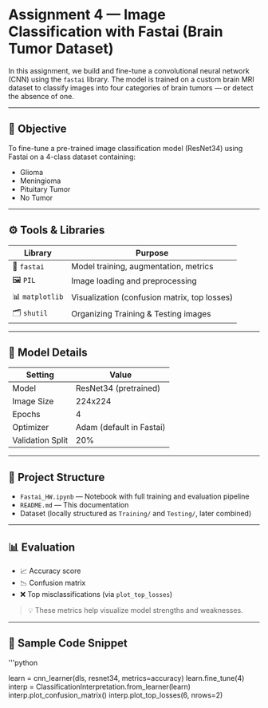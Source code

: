 # Assignment 4 — Image Classification with Fastai (Brain Tumor Dataset)

In this assignment, we build and fine-tune a convolutional neural network (CNN) using the `fastai` library. The model is trained on a custom brain MRI dataset to classify images into four categories of brain tumors — or detect the absence of one.

---

## 🧠 Objective

To fine-tune a pre-trained image classification model (ResNet34) using Fastai on a 4-class dataset containing:
- Glioma
- Meningioma
- Pituitary Tumor
- No Tumor

---

## ⚙️ Tools & Libraries

| Library       | Purpose                            |
|---------------|------------------------------------|
| 🧠 `fastai`    | Model training, augmentation, metrics |
| 🖼️ `PIL`        | Image loading and preprocessing   |
| 📊 `matplotlib`| Visualization (confusion matrix, top losses) |
| 🗂️ `shutil`     | Organizing Training & Testing images |

---

## 🧪 Model Details

| Setting       | Value               |
|---------------|---------------------|
| Model         | ResNet34 (pretrained) |
| Image Size    | 224x224              |
| Epochs        | 4                    |
| Optimizer     | Adam (default in Fastai) |
| Validation Split | 20%               |

---

## 📂 Project Structure

- `Fastai_HW.ipynb` — Notebook with full training and evaluation pipeline
- `README.md` — This documentation
- Dataset (locally structured as `Training/` and `Testing/`, later combined)

---

## 📊 Evaluation

- 📈 Accuracy score
- 📉 Confusion matrix
- ❌ Top misclassifications (via `plot_top_losses`)

> 💡 These metrics help visualize model strengths and weaknesses.

---

## 🧪 Sample Code Snippet

'''python

learn = cnn_learner(dls, resnet34, metrics=accuracy)
learn.fine_tune(4)
interp = ClassificationInterpretation.from_learner(learn)
interp.plot_confusion_matrix()
interp.plot_top_losses(6, nrows=2)
